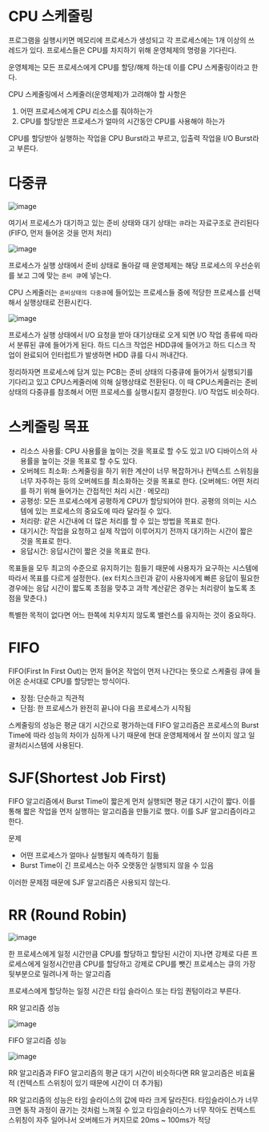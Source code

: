 # CPU 스케줄링
프로그램을 실행시키면 메모리에 프로세스가 생성되고 각 프로세스에는 1개 이상의 쓰레드가 있다. 프로세스들은 CPU를 차지하기 위해 운영체제의 명령을 기다린다.

운영체제는 모든 프로세스에게 CPU를 할당/해제 하는데 이를 CPU 스케줄링이라고 한다.

CPU 스케줄링에서 스케줄러(운영체제)가 고려해야 할 사항은
1. 어떤 프로세스에게 CPU 리소스를 줘야하는가
2. CPU를 할당받은 프로세스가 얼마의 시간동안 CPU를 사용해야 하는가

CPU를 할당받아 실행하는 작업을 CPU Burst라고 부르고, 입출력 작업을 I/O Burst라고 부른다.

# 다중큐
![image](https://github.com/skcy1515/Programming-Study/assets/140364849/bbb570f5-81b7-469d-9b8a-a93ed90491a2)

여기서 프로세스가 대기하고 있는 준비 상태와 대기 상태는 `큐`라는 자료구조로 관리된다 (FIFO, 먼저 들어온 것을 먼저 처리)

![image](https://github.com/skcy1515/Programming-Study/assets/140364849/c010c5dd-ab47-4bdd-ba91-84c16840e2e5)

프로세스가 실행 상태에서 준비 상태로 돌아갈 때 운영체제는 해당 프로세스의 우선순위를 보고 그에 맞는 `준비 큐`에 넣는다. 

CPU 스케줄러는 `준비상태의 다중큐`에 들어있는 프로세스들 중에 적당한 프로세스를 선택해서 실행상태로 전환시킨다.

![image](https://github.com/skcy1515/Programming-Study/assets/140364849/2d7f31c2-1ecf-4a9d-89aa-4d92143329f8)

프로세스가 실행 상태에서 I/O 요청을 받아 대기상태로 오게 되면 I/O 작업 종류에 따라서 분류된 큐에 들어가게 된다. 하드 디스크 작업은 HDD큐에 들어가고 하드 디스크 작업이 완료되어 인터럽트가 발생하면 HDD 큐를 다시 꺼내간다.

정리하자면 프로세스에 담겨 있는 PCB는 준비 상태의 다중큐에 들어가서 실행되기를 기다리고 있고 CPU스케줄러에 의해 실행상태로 전환된다. 이 때 CPU스케줄러는 준비 상태의 다중큐를 참조해서 어떤 프로세스를 실행시킬지 결정한다. I/O 작업도 비슷하다.

# 스케줄링 목표
- 리소스 사용률: CPU 사용률을 높이는 것을 목표로 할 수도 있고 I/O 디바이스의 사용률을 높이는 것을 목표로 할 수도 있다.
- 오버헤드 최소화: 스케줄링을 하기 위한 계산이 너무 복잡하거나 컨텍스트 스위칭을 너무 자주하는 등의 오버헤드를 최소화하는 것을 목표로 한다. (오버헤드: 어떤 처리를 하기 위해 들어가는 간접적인 처리 시간 · 메모리)
- 공평성: 모든 프로세스에게 공평하게 CPU가 할당되어야 한다. 공평의 의미는 시스템에 있는 프로세스의 중요도에 따라 달라질 수 있다.
- 처리량: 같은 시간내에 더 많은 처리를 할 수 있는 방법을 목표로 한다.
- 대기시간: 작업을 요청하고 실제 작업이 이루어지기 전까지 대기하는 시간이 짧은 것을 목표로 한다.
- 응답시간: 응답시간이 짧은 것을 목표로 한다.

목표들을 모두 최고의 수준으로 유지하기는 힘들기 때문에 사용자가 요구하는 시스템에 따라서 목표를 다르게 설정한다. (ex 터치스크린과 같이 사용자에게 빠른 응답이 필요한 경우에는 응답 시간이 짧도록 초점을 맞추고 과학 계산같은 경우는 처리량이 높도록 초점을 맞춘다.)

특별한 목적이 없다면 어느 한쪽에 치우치지 않도록 밸런스를 유지하는 것이 중요하다.

# FIFO
FIFO(First In First Out)는 먼저 들어온 작업이 먼저 나간다는 뜻으로 스케줄링 큐에 들어온 순서대로 CPU를 할당받는 방식이다.
- 장점: 단순하고 직관적
- 단점: 한 프로세스가 완전히 끝나야 다음 프로세스가 시작됨

스케줄링의 성능은 평균 대기 시간으로 평가하는데 FIFO 알고리즘은 프로세스의 Burst Time에 따라 성능의 차이가 심하게 나기 때문에 현대 운영체제에서 잘 쓰이지 않고 일괄처리시스템에 사용된다.

# SJF(Shortest Job First)
FIFO 알고리즘에서 Burst Time이 짧은게 먼저 실행되면 평균 대기 시간이 짧다. 이를 통해 짧은 작업을 먼저 실행하는 알고리즘을 만들기로 했다. 이를 SJF 알고리즘이라고 한다.

문제
- 어떤 프로세스가 얼마나 실행될지 예측하기 힘듦
- Burst Time이 긴 프로세스는 아주 오랫동안 실행되지 않을 수 있음

이러한 문제점 때문에 SJF 알고리즘은 사용되지 않는다.

# RR (Round Robin)
![image](https://github.com/skcy1515/Programming-Study/assets/140364849/1ebe5cff-63e1-4b29-afee-ca0e23c75776)

한 프로세스에게 일정 시간만큼 CPU를 할당하고 할당된 시간이 지나면 강제로 다른 프로세스에게 일정시간만큼 CPU를 할당하고 강제로 CPU를 뺏긴 프로세스는 큐의 가장 뒷부분으로 밀려나게 하는 알고리즘

프로세스에게 할당하는 일정 시간은 타임 슬라이스 또는 타임 퀀텀이라고 부른다.

RR 알고리즘 성능

![image](https://github.com/skcy1515/Programming-Study/assets/140364849/b4a3d3d0-8445-479d-89eb-b47d1bc48396)

FIFO 알고리즘 성능

![image](https://github.com/skcy1515/Programming-Study/assets/140364849/a1c31b58-7d2e-49c0-a47f-cf006896a3c4)

RR 알고리즘과 FIFO 알고리즘의 평균 대기 시간이 비슷하다면 RR 알고리즘은 비효율적 (컨텍스트 스위칭이 있기 때문에 시간이 더 추가됨)

RR 알고리즘의 성능은 타임 슬라이스의 값에 따라 크게 달라진다. 타임슬라이스가 너무 크면 동작 과정이 끊기는 것처럼 느껴질 수 있고 타임슬라이스가 너무 작아도 컨텍스트 스위칭이 자주 일어나서 오버헤드가 커지므로 20ms ~ 100ms가 적당
